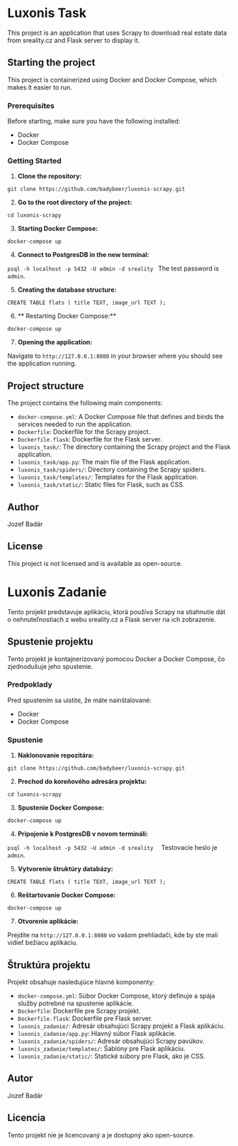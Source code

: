 # Luxonis Task

This project is an application that uses Scrapy to download real estate data from sreality.cz and Flask server to display it.

## Starting the project

This project is containerized using Docker and Docker Compose, which makes it easier to run.

### Prerequisites

Before starting, make sure you have the following installed:

- Docker
- Docker Compose

### Getting Started

1. **Clone the repository:**

`git clone https://github.com/badybeer/luxonis-scrapy.git`

2. **Go to the root directory of the project:**

`cd luxonis-scrapy`

3. **Starting Docker Compose:**

`docker-compose up`

4. **Connect to PostgresDB in the new terminal:**

`psql -h localhost -p 5432 -U admin -d sreality `
The test password is `admin`.

5. **Creating the database structure:**

`CREATE TABLE flats (
    title TEXT,
    image_url TEXT
);`

6. ** Restarting Docker Compose:**

`docker-compose up`

7. **Opening the application:**

Navigate to `http://127.0.0.1:8080` in your browser where you should see the application running.

## Project structure

The project contains the following main components:

- `docker-compose.yml`: A Docker Compose file that defines and binds the services needed to run the application.
- `Dockerfile`: Dockerfile for the Scrapy project.
- `Dockerfile.flask`: Dockerfile for the Flask server.
- `luxonis_task/`: The directory containing the Scrapy project and the Flask application.
- `luxonis_task/app.py`: The main file of the Flask application.
- `luxonis_task/spiders/`: Directory containing the Scrapy spiders.
- `luxonis_task/templates/`: Templates for the Flask application.
- `luxonis_task/static/`: Static files for Flask, such as CSS.

## Author

Jozef Badár

## License

This project is not licensed and is available as open-source.





# Luxonis Zadanie

Tento projekt predstavuje aplikáciu, ktorá používa Scrapy na stiahnutie dát o nehnuteľnostiach z webu sreality.cz a Flask server na ich zobrazenie.

## Spustenie projektu

Tento projekt je kontajnerizovaný pomocou Docker a Docker Compose, čo zjednodušuje jeho spustenie.

### Predpoklady

Pred spustením sa uistite, že máte nainštalované:

- Docker
- Docker Compose

### Spustenie

1. **Naklonovanie repozitára:**

`git clone https://github.com/badybeer/luxonis-scrapy.git`

2. **Prechod do koreňového adresára projektu:**

`cd luxonis-scrapy`

3. **Spustenie Docker Compose:**

`docker-compose up`

4. **Pripojenie k PostgresDB v novom termináli:**

`psql -h localhost -p 5432 -U admin -d sreality  `
Testovacie heslo je `admin`.

5. **Vytvorenie štruktúry databázy:**

`CREATE TABLE flats (
    title TEXT,
    image_url TEXT
);`

6. **Reštartovanie Docker Compose:**

`docker-compose up`

7. **Otvorenie aplikácie:**

Prejdite na `http://127.0.0.1:8080` vo vašom prehliadači, kde by ste mali vidieť bežiacu aplikáciu.

## Štruktúra projektu

Projekt obsahuje nasledujúce hlavné komponenty:

- `docker-compose.yml`: Súbor Docker Compose, ktorý definuje a spája služby potrebné na spustenie aplikácie.
- `Dockerfile`: Dockerfile pre Scrapy projekt.
- `Dockerfile.flask`: Dockerfile pre Flask server.
- `luxonis_zadanie/`: Adresár obsahujúci Scrapy projekt a Flask aplikáciu.
- `luxonis_zadanie/app.py`: Hlavný súbor Flask aplikácie.
- `luxonis_zadanie/spiders/`: Adresár obsahujúci Scrapy pavúkov.
- `luxonis_zadanie/templates/`: Šablóny pre Flask aplikáciu.
- `luxonis_zadanie/static/`: Statické súbory pre Flask, ako je CSS.

## Autor

Jozef Badár

## Licencia

Tento projekt nie je licencovaný a je dostupný ako open-source.

